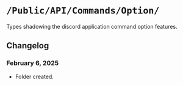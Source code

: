 # `/Public/API/Commands/Option/`

Types shadowing the discord application command option features.

## Changelog

### February 6, 2025
- Folder created.
